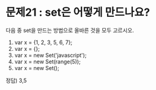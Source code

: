 # 문제21 : set은 어떻게 만드나요?

다음 중 set을 만드는 방법으로 올바른 것을 모두 고르시오.

1.  var x = {1, 2, 3, 5, 6, 7};
2.  var x = {};
3.  var x = new Set('javascript');
4.  var x = new Set(range(5));
5.  var x = new Set();

정답) 3,5
